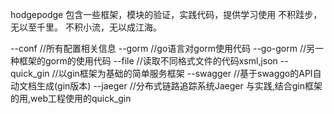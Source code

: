 hodgepodge 包含一些框架，模块的验证，实践代码，提供学习使用
不积跬步，无以至千里。
不积小流，无以成江海。

--conf 			//所有配置相关信息
--gorm 			//go语言对gorm使用代码
	--go-gorm 	//另一种框架的gorm的使用代码
--file 			//读取不同格式文件的代码xsml,json
--quick_gin 		//以gin框架为基础的简单服务框架
--swagger 		//基于swaggo的API自动文档生成(gin版本)
--jaeger		//分布式链路追踪系统Jaeger 与实践,结合gin框架的用,web工程使用的quick_gin


